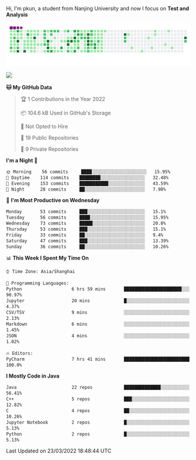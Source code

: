 Hi, I'm pkun, a student from Nanjing University and now I focus on **Test and Analysis**

![](https://github.com/pppppkun/pppppkun/blob/output/github-snake.gif)

![](https://komarev.com/ghpvc/?username=pppppkun)
<!--START_SECTION:waka-->
**🐱 My GitHub Data** 

> 🏆 1 Contributions in the Year 2022
 > 
> 📦 104.6 kB Used in GitHub's Storage 
 > 
> 🚫 Not Opted to Hire
 > 
> 📜 19 Public Repositories 
 > 
> 🔑 9 Private Repositories  
 > 
**I'm a Night 🦉** 

```text
🌞 Morning    56 commits     ████░░░░░░░░░░░░░░░░░░░░░   15.95% 
🌆 Daytime    114 commits    ████████░░░░░░░░░░░░░░░░░   32.48% 
🌃 Evening    153 commits    ███████████░░░░░░░░░░░░░░   43.59% 
🌙 Night      28 commits     ██░░░░░░░░░░░░░░░░░░░░░░░   7.98%

```
📅 **I'm Most Productive on Wednesday** 

```text
Monday       53 commits     ███░░░░░░░░░░░░░░░░░░░░░░   15.1% 
Tuesday      56 commits     ████░░░░░░░░░░░░░░░░░░░░░   15.95% 
Wednesday    73 commits     █████░░░░░░░░░░░░░░░░░░░░   20.8% 
Thursday     53 commits     ███░░░░░░░░░░░░░░░░░░░░░░   15.1% 
Friday       33 commits     ██░░░░░░░░░░░░░░░░░░░░░░░   9.4% 
Saturday     47 commits     ███░░░░░░░░░░░░░░░░░░░░░░   13.39% 
Sunday       36 commits     ██░░░░░░░░░░░░░░░░░░░░░░░   10.26%

```


📊 **This Week I Spent My Time On** 

```text
⌚︎ Time Zone: Asia/Shanghai

💬 Programming Languages: 
Python                   6 hrs 59 mins       ██████████████████████░░░   90.97% 
Jupyter                  20 mins             █░░░░░░░░░░░░░░░░░░░░░░░░   4.37% 
CSV/TSV                  9 mins              ░░░░░░░░░░░░░░░░░░░░░░░░░   2.13% 
Markdown                 6 mins              ░░░░░░░░░░░░░░░░░░░░░░░░░   1.45% 
JSON                     4 mins              ░░░░░░░░░░░░░░░░░░░░░░░░░   1.02%

🔥 Editors: 
PyCharm                  7 hrs 41 mins       █████████████████████████   100.0%

```

**I Mostly Code in Java** 

```text
Java                     22 repos            ██████████████░░░░░░░░░░░   56.41% 
C++                      5 repos             ███░░░░░░░░░░░░░░░░░░░░░░   12.82% 
C                        4 repos             ██░░░░░░░░░░░░░░░░░░░░░░░   10.26% 
Jupyter Notebook         2 repos             █░░░░░░░░░░░░░░░░░░░░░░░░   5.13% 
Python                   2 repos             █░░░░░░░░░░░░░░░░░░░░░░░░   5.13%

```



 Last Updated on 23/03/2022 18:48:44 UTC
<!--END_SECTION:waka-->
